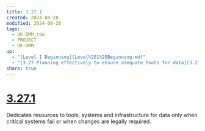 ```yaml
---
title: 3.27.1
created: 2024-08-28
modified: 2024-08-28
tags:
  - UK-DMM_row
  - PROJECT
  - UK-DMM
up:
  - "[Level 1 Beginning](Level%201%20Beginning.md)"
  - "[3.27 Planning effectively to ensure adequate tools for data](3.27%20Planning%20effectively%20to%20ensure%20adequate%20tools%20for%20data.md)"
share: true
---
```

# [3.27.1](3.27.1.md)

Dedicates resources to tools, systems and infrastructure for data only when critical systems fail or when changes are legally required.
